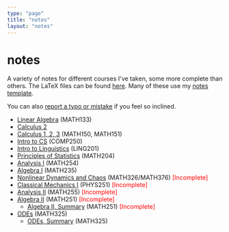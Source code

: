 ```yaml
---
type: "page"
title: "notes"
layout: "notes"
---
```


<h1 class="blog-post-title text-bold">notes</h1>

A variety of notes for different courses I've taken, some more complete than others. The LaTeX files can be found [here](https://github.com/louismeunier/notes). Many of these use my [notes template](https://github.com/louismeunier/latex-templates).

You can also [report a typo or mistake](https://github.com/louismeunier/notes/issues/new?assignees=&labels=&template=typo-report.md&title=Typo+in+%5BFILE_NAME%5D) if you feel so inclined.
- [Linear Algebra](http://notes.louismeunier.net/Linear%20Algebra/linearalgebra.pdf) (MATH133)
- [Calculus 2](http://notes.louismeunier.net/Calculus%202/calculus2.pdf)
- [Calculus 1, 2, 3](http://notes.louismeunier.net/Calculus%20A%2C%20B/calculus.pdf) (MATH150, MATH151)
- [Intro to CS](http://notes.louismeunier.net/Intro%20to%20CS/introtocs.pdf) (COMP250)
- [Intro to Linguistics](http://notes.louismeunier.net/Linguistics/ling.pdf) (LING201)
- [Principles of Statistics](http://notes.louismeunier.net/Principles%20of%20Statistics/math204.pdf) (MATH204)
- [Analysis I](https://notes.louismeunier.net/Analysis%201/analysis.pdf) (MATH254)
- [Algebra I](https://notes.louismeunier.net/Algebra%201/algebra.pdf) (MATH235)
- [Nonlinear Dynamics and Chaos](https://notes.louismeunier.net/NonlinearDynamics/nonlinear.pdf) (MATH326/MATH376) <span style="color:red"> [Incomplete]</span>
- [Classical Mechanics I](https://notes.louismeunier.net/ClassMech/classmech.pdf) (PHYS251) <span style="color:red"> [Incomplete]</span>
- [Analysis II](https://notes.louismeunier.net/Analysis%202/analysis2.pdf) (MATH255) <span style="color:red"> [Incomplete]</span>
- [Algebra II](https://notes.louismeunier.net/Algebra%202/algebra2.pdf) (MATH251) <span style="color:red"> [Incomplete]</span>
    - [Algebra II, Summary](https://notes.louismeunier.net/Algebra%202%20Review/main.pdf) (MATH251) <span style="color:red"> [Incomplete]</span>
- [ODEs](https://notes.louismeunier.net/ODEs/odes.pdf) (MATH325)
    - [ODEs, Summary](https://notes.louismeunier.net/ODEs%20Review/main.pdf) (MATH325) <span style="color:red">
